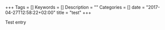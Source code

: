 +++
Tags = []
Keywords = []
Description = ""
Categories = []
date = "2017-04-27T12:58:22+02:00"
title = "test"
+++

Test entry
